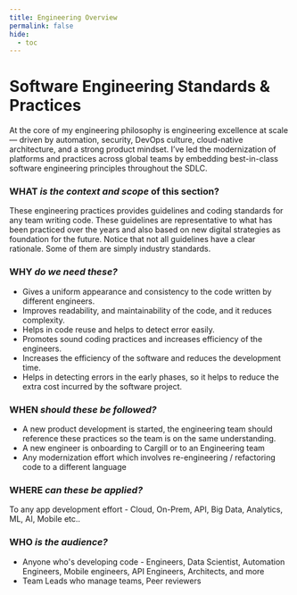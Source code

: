 ```yaml
---
title: Engineering Overview
permalink: false
hide:
  - toc
---
```


# Software Engineering Standards & Practices

At the core of my engineering philosophy is engineering excellence at scale — driven by automation, security, DevOps culture, cloud-native architecture, and a strong product mindset. I’ve led the modernization of platforms and practices across global teams by embedding best-in-class software engineering principles throughout the SDLC.

### **WHAT** _is the context and scope_ of this section?

These engineering practices provides guidelines and coding standards for any team writing code. These guidelines are representative to what has been practiced over the years and also based on new digital strategies as foundation for the future. Notice that not all guidelines have a clear rationale. Some of them are simply industry standards. 

### **WHY** _do we need these?_

- Gives a uniform appearance and consistency to the code written by different engineers.
- Improves readability, and maintainability of the code, and it reduces complexity.
- Helps in code reuse and helps to detect error easily.
- Promotes sound coding practices and increases efficiency of the engineers.
- Increases the efficiency of the software and reduces the development time.
- Helps in detecting errors in the early phases, so it helps to reduce the extra cost incurred by the software project.

### **WHEN** _should these be followed?_

- A new product development is started, the engineering team should reference these practices so the team is on the same understanding.
- A new engineer is onboarding to Cargill or to an Engineering team
- Any modernization effort which involves re-engineering / refactoring code to a different language

### **WHERE** _can these be applied?_

To any app development effort - Cloud, On-Prem, API, Big Data, Analytics, ML, AI, Mobile etc..

### **WHO** _is the audience?_

- Anyone who's developing code - Engineers, Data Scientist, Automation Engineers, Mobile engineers, API Engineers, Architects, and more
- Team Leads who manage teams, Peer reviewers